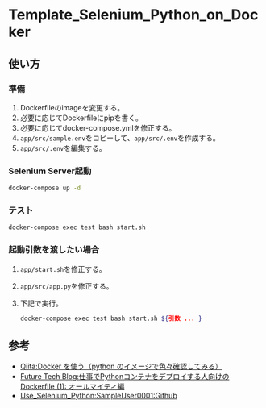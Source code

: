 # Template_Selenium_Python_on_Docker

## 使い方

### 準備

1. Dockerfileのimageを変更する。
2. 必要に応じてDockerfileにpipを書く。
3. 必要に応じてdocker-compose.ymlを修正する。
4. ```app/src/sample.env```をコピーして、```app/src/.env```を作成する。
5. ```app/src/.env```を編集する。

### Selenium Server起動

``` bash
docker-compose up -d
```

### テスト

``` sh
docker-compose exec test bash start.sh
```

### 起動引数を渡したい場合

1. ```app/start.sh```を修正する。
2. ```app/src/app.py```を修正する。
3. 下記で実行。

    ``` sh
    docker-compose exec test bash start.sh ${引数 ... }
    ```

## 参考

- [Qiita:Docker を使う（python のイメージで色々確認してみる）](https://qiita.com/landwarrior/items/fd918da9ebae20486b81)
- [Future Tech Blog:仕事でPythonコンテナをデプロイする人向けのDockerfile (1): オールマイティ編](https://future-architect.github.io/articles/20200513/)
- [Use_Selenium_Python:SampleUser0001:Github](https://github.com/SampleUser0001/Use_Selenium_Python)